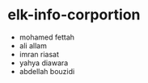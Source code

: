 # elk-info-corportion
- mohamed fettah
- ali allam
- imran riasat 
- yahya diawara
- abdellah bouzidi 
